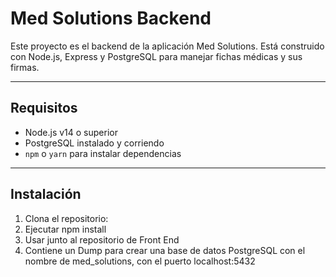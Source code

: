 # Med Solutions Backend

Este proyecto es el backend de la aplicación Med Solutions. Está construido con Node.js, Express y PostgreSQL para manejar fichas médicas y sus firmas.

---

## Requisitos

- Node.js v14 o superior  
- PostgreSQL instalado y corriendo  
- `npm` o `yarn` para instalar dependencias

---

## Instalación

1. Clona el repositorio:
2. Ejecutar npm install
3. Usar junto al repositorio de Front End
4. Contiene un Dump para crear una base de datos PostgreSQL con el nombre de med_solutions, con el puerto localhost:5432 
